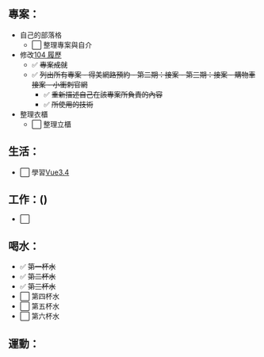 ## 專案：

- 自己的部落格
  - ⬜ 整理專案與自介
- 修改[104 履歷](https://pda.104.com.tw/profile/edit?vno=750k8pcig)
  - ✅ ~~專案成就~~
  - ✅ ~~列出所有專案 - 得美網路預約 - 第二期：接案 - 第三期：接案 - 購物車接案 - 小衝刺官網~~
    - ✅ ~~重新描述自己在該專案所負責的內容~~
    - ✅ ~~所使用的技術~~
- 整理衣櫃
  - ⬜ 整理立櫃

## 生活：

- ⬜ 學習[Vue3.4]()

## 工作：()

- ⬜

## 喝水：

- ✅ ~~第一杯水~~
- ✅ ~~第二杯水~~
- ✅ ~~第三杯水~~
- ⬜ 第四杯水
- ⬜ 第五杯水
- ⬜ 第六杯水

## 運動：
